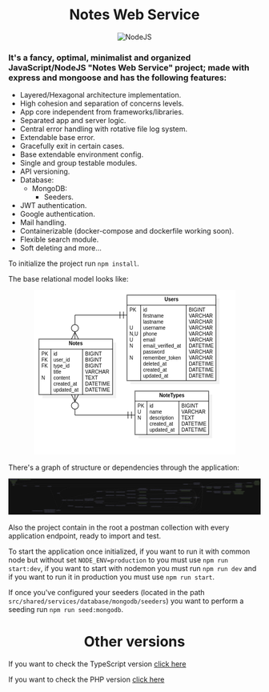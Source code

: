 <h1 align="center">Notes Web Service</h1>
<p align="center">
  <img src="https://seeklogo.com/images/N/nodejs-logo-FBE122E377-seeklogo.com.png" alt="NodeJS">
</p>

### It's a fancy, optimal, minimalist and organized JavaScript/NodeJS "Notes Web Service" project; made with express and mongoose and has the following features:

- Layered/Hexagonal architecture implementation.
- High cohesion and separation of concerns levels.
- App core independent from frameworks/libraries.
- Separated app and server logic.
- Central error handling with rotative file log system.
- Extendable base error.
- Gracefully exit in certain cases.
- Base extendable environment config.
- Single and group testable modules.
- API versioning.
- Database:
  - MongoDB:
    - Seeders.
- JWT authentication.
- Google authentication.
- Mail handling.
- Containerizable (docker-compose and dockerfile working soon).
- Flexible search module.
- Soft deleting and more...

To initialize the project run ```npm install```.

The base relational model looks like:
<p align="center">
  <img src="reference-relational-model.png" alt="Relational Model">
</p>

There's a graph of structure or dependencies through the application:
<p align="center">
  <img src="dependency-graph.svg" alt="Graph">
</p>

Also the project contain in the root a postman collection with every application endpoint, ready to import and test.

To start the application once initialized, if you want to run it with common node but without set ```NODE_ENV=production``` to you must use ```npm run start:dev```, if you want to start with nodemon you must run ```npm run dev``` and if you want to run it in production you must use ```npm run start```.

If once you've configured your seeders (located in the path ```src/shared/services/database/mongodb/seeders```) you want to perform a seeding run ```npm run seed:mongodb```.

<h1 align="center">Other versions</h1>

If you want to check the TypeScript version [click here]()

If you want to check the PHP version [click here]()